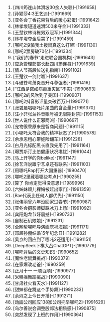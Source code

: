 
1. [四川筠连山体滑坡30余人失联]-[1991658]
1. [孙颖莎4:3王艺迪]-[1991669]
1. [亚冬会丁香花束背后的暖心彩蛋]-[1991642]
1. [林孝埈短道速滑500米夺金]-[1991333]
1. [王楚钦林诗栋男双冠军]-[1991344]
1. [林孝埈夺金后哭了]-[1991459]
1. [哪吒2没骗我土拨鼠真这么打架]-[1991130]
1. [哪吒2票房破70亿]-[1991334]
1. [“我们的春节”走进联合国机构]-[1991643]
1. [应急管理部部长赴四川筠连县]-[1991639]
1. [情人节高段位送礼指南]-[1991102]
1. [王楚钦一剑封喉]-[1991637]
1. [斗破苍穹萧炎晋升斗尊强者]-[1991416]
1. [“江西是诺如病毒重灾区”不实]-[1990693]
1. [哪吒2的风吹到了美国]-[1990907]
1. [哪吒2抖音影评量突破百万]-[1990771]
1. [张碧晨唱哪吒片尾曲的含金量]-[1991370]
1. [汪小菲张兰抖音账号被无限期封禁]-[1991153]
1. [世人说什么正邪两派]-[1990697]
1. [宠物很乖原来是智商问题]-[1991115]
1. [小哪吒太符合我的精神状态了]-[1990578]
1. [余承恩粗心带娃险翻车]-[1991228]
1. [白月光标配黑长直我先用了]-[1991164]
1. [曝贾斯汀比伯健康状况堪忧]-[1991044]
1. [马上开学的你belike]-[1991147]
1. [徐艺洋说跟宁艺卓还有联系]-[1991103]
1. [用哪吒Rap打开大国重器]-[1990470]
1. [哪吒2里藏着哪些考点]-[1990255]
1. [算了 你肯定觉得没意思]-[1989996]
1. [六姊妹颖儿裸婚被赶出家门]-[1991359]
1. [Bae代表比任何人都优先]-[1991150]
1. [张伟丽曾六年没回家过春节]-[1990987]
1. [亚冬会摄影师脚踩冰刀上场]-[1991092]
1. [宾阳炮龙节好震撼]-[1990733]
1. [自制石矶娘娘]-[1991231]
1. [全网帮哪吒导演画庆祝海报]-[1991171]
1. [邓超孙俪结婚15年纪念日]-[1991282]
1. [吴京的回应到了哪吒2还适用]-[1991151]
1. [DeepSeek下棋大战ChatGPT]-[1990779]
1. [哪吒背后的文史知识]-[1990652]
1. [魔性老鼠舞挑战]-[1990379]
1. [在家爆改老爸]-[1990259]
1. [正月十一 一顺百顺]-[1990977]
1. [米糕摇舞蹈挑战]-[1990090]
1. [甘肃社火看天水]-[1991127]
1. [甜妹都在跳这个手势舞]-[1990233]
1. [余烬之上今日开播]-[1991271]
1. [动画公司回应138家公司托举哪吒2]-[1991629]
1. [乌尔善说会调整殷郊法相质感]-[1990875]
1. [突然发现了上班的作用]-[1990364]